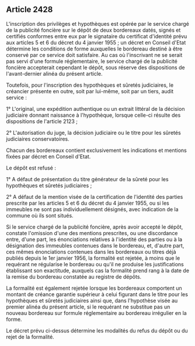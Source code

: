 Article 2428
----
L'inscription des privilèges et hypothèques est opérée par le service chargé de
la publicité foncière sur le dépôt de deux bordereaux datés, signés et certifiés
conformes entre eux par le signataire du certificat d'identité prévu aux
articles 5 et 6 du décret du 4 janvier 1955 ; un décret en Conseil d'Etat
détermine les conditions de forme auxquelles le bordereau destiné à être
conservé par ce service doit satisfaire. Au cas où l'inscrivant ne se serait pas
servi d'une formule réglementaire, le service chargé de la publicité foncière
accepterait cependant le dépôt, sous réserve des dispositions de l'avant-dernier
alinéa du présent article.

Toutefois, pour l'inscription des hypothèques et sûretés judiciaires, le
créancier présente en outre, soit par lui-même, soit par un tiers, audit service
:

1° L'original, une expédition authentique ou un extrait littéral de la décision
judiciaire donnant naissance à l'hypothèque, lorsque celle-ci résulte des
dispositions de l'article 2123 ;

2° L'autorisation du juge, la décision judiciaire ou le titre pour les sûretés
judiciaires conservatoires.

Chacun des bordereaux contient exclusivement les indications et mentions fixées
par décret en Conseil d'Etat.

Le dépôt est refusé :

1° A défaut de présentation du titre générateur de la sûreté pour les
hypothèques et sûretés judiciaires ;

2° A défaut de la mention visée de la certification de l'identité des parties
prescrite par les articles 5 et 6 du décret du 4 janvier 1955, ou si les
immeubles ne sont pas individuellement désignés, avec indication de la commune
où ils sont situés.

Si le service chargé de la publicité foncière, après avoir accepté le dépôt,
constate l'omission d'une des mentions prescrites, ou une discordance entre,
d'une part, les énonciations relatives à l'identité des parties ou à la
désignation des immeubles contenues dans le bordereau, et, d'autre part, ces
mêmes énonciations contenues dans les bordereaux ou titres déjà publiés depuis
le 1er janvier 1956, la formalité est rejetée, à moins que le requérant ne
régularise le bordereau ou qu'il ne produise les justifications établissant son
exactitude, auxquels cas la formalité prend rang à la date de la remise du
bordereau constatée au registre de dépôts.

La formalité est également rejetée lorsque les bordereaux comportent un montant
de créance garantie supérieur à celui figurant dans le titre pour les
hypothèques et sûretés judiciaires ainsi que, dans l'hypothèse visée au premier
alinéa du présent article, si le requérant ne substitue pas un nouveau bordereau
sur formule réglementaire au bordereau irrégulier en la forme.

Le décret prévu ci-dessus détermine les modalités du refus du dépôt ou du rejet
de la formalité.
